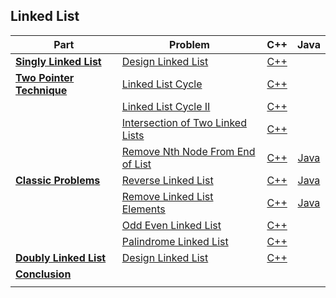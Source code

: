## Linked List

| Part | Problem | C++ | Java |
| --- | --- | :---: | :---: |
| [**Singly Linked List**](https://leetcode.com/explore/learn/card/linked-list/209/singly-linked-list/) | [Design Linked List](https://leetcode.com/explore/learn/card/linked-list/209/singly-linked-list/1290/) | [C++](01-Singly-Linked-List/01-Design-Linked-List/cpp-0707/) | |
| [**Two Pointer Technique**](https://leetcode.com/explore/learn/card/linked-list/214/two-pointer-technique/) | [Linked List Cycle](https://leetcode.com/explore/learn/card/linked-list/214/two-pointer-technique/1212/) | [C++](02-Two-Pointer-Technique/01-Linked-List-Cycle/cpp-0141/) | |
| | [Linked List Cycle II](https://leetcode.com/explore/learn/card/linked-list/214/two-pointer-technique/1214/) | [C++](02-Two-Pointer-Technique/02-Linked-List-Cycle-II/cpp-0142/) | |
| | [Intersection of Two Linked Lists](https://leetcode.com/explore/learn/card/linked-list/214/two-pointer-technique/1215/) | [C++](02-Two-Pointer-Technique/03-Intersection-of-Two-Linked-Lists/cpp-0160/) | |
| | [Remove Nth Node From End of List](https://leetcode.com/explore/learn/card/linked-list/214/two-pointer-technique/1296/) | [C++](02-Two-Pointer-Technique/04-Remove-Nth-Node-From-End-of-List/cpp-0019/) | [Java](02-Two-Pointer-Technique/04-Remove-Nth-Node-From-End-of-List/java-0019/) |
| [**Classic Problems**](https://leetcode.com/explore/learn/card/linked-list/219/classic-problems/) | [Reverse Linked List](https://leetcode.com/explore/learn/card/linked-list/219/classic-problems/1205/) | [C++](03-Classic-Problems/01-Reverse-Linked-List/cpp-0206/) | [Java](03-Classic-Problems/01-Reverse-Linked-List/java-0206/) |
| | [Remove Linked List Elements](https://leetcode.com/explore/learn/card/linked-list/219/classic-problems/1207/) | [C++](03-Classic-Problems/02-Remove-Linked-List-Elements/cpp-0203/) | [Java](03-Classic-Problems/02-Remove-Linked-List-Elements/java-0203/) |
| | [Odd Even Linked List](https://leetcode.com/explore/learn/card/linked-list/219/classic-problems/1208/) | [C++](03-Classic-Problems/03-Odd-Even-Linked-List/cpp-0328/) | |
| | [Palindrome Linked List](https://leetcode.com/problems/palindrome-linked-list/description/) | [C++](03-Classic-Problems/04-Palindrome-Linked-List/cpp-0234/) | |
| [**Doubly Linked List**](https://leetcode.com/explore/learn/card/linked-list/210/doubly-linked-list/) | [Design Linked List](https://leetcode.com/explore/learn/card/linked-list/210/doubly-linked-list/1294/) | [C++](04-Doubly-Linked-List/01-Design-Linked-List/cpp-0707/) | |
| [**Conclusion**](https://leetcode.com/explore/learn/card/linked-list/213/conclusion/) | | | |
| | | | |
